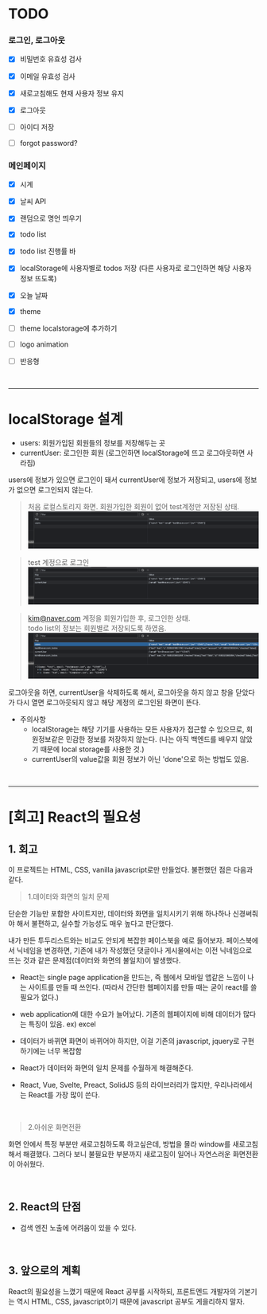 # TODO

### 로그인, 로그아웃

- [x] 비밀번호 유효성 검사

- [x] 이메일 유효성 검사

- [x] 새로고침해도 현재 사용자 정보 유지

- [x] 로그아웃

- [ ] 아이디 저장

- [ ] forgot password?

### 메인페이지

- [x] 시계

- [x] 날씨 API

- [x] 랜덤으로 명언 띄우기

- [x] todo list

- [x] todo list 진행률 바

- [x] localStorage에 사용자별로 todos 저장 (다른 사용자로 로그인하면 해당 사용자 정보 뜨도록)

- [x] 오늘 날짜

- [x] theme

- [ ] theme localstorage에 추가하기

- [ ] logo animation

- [ ] 반응형

<br>

---

# localStorage 설계

- users: 회원가입된 회원들의 정보를 저장해두는 곳
- currentUser: 로그인한 회원 (로그인하면 localStorage에 뜨고 로그아웃하면 사라짐)

users에 정보가 있으면 로그인이 돼서 currentUser에 정보가 저장되고, users에 정보가 없으면 로그인되지 않는다.

> 처음 로컬스토리지 화면. 회원가입한 회원이 없어 test계정만 저장된 상태.
> ![before_login](./images/readme_1.png)

> test 계정으로 로그인
> ![test_login](./images/readme_2.png)

> kim@naver.com 계정을 회원가입한 후, 로그인한 상태.  
> todo list의 정보는 회원별로 저장되도록 하였음.
> ![kim_signup](./images/readme_3.png)

로그아웃을 하면, currentUser을 삭제하도록 해서, 로그아웃을 하지 않고 창을 닫았다가 다시 열면 로그아웃되지 않고 해당 계정의 로그인된 화면이 뜬다.

- 주의사항
  - localStorage는 해당 기기를 사용하는 모든 사용자가 접근할 수 있으므로, 회원정보같은 민감한 정보를 저장하지 않는다. (나는 아직 백엔드를 배우지 않았기 때문에 local storage를 사용한 것.)
  - currentUser의 value값을 회원 정보가 아닌 'done'으로 하는 방법도 있음.

<br>

---

# [회고] React의 필요성

## 1. 회고

이 프로젝트는 HTML, CSS, vanilla javascript로만 만들었다. 불편했던 점은 다음과 같다.

> 1.데이터와 화면의 일치 문제

단순한 기능만 포함한 사이트지만, 데이터와 화면을 일치시키기 위해 하나하나 신경써줘야 해서 불편하고, 실수할 가능성도 매우 높다고 판단했다.

내가 만든 투두리스트와는 비교도 안되게 복잡한 페이스북을 예로 들어보자. 페이스북에서 닉네임을 변경하면, 기존에 내가 작성했던 댓글이나 게시물에서는 이전 닉네임으로 뜨는 것과 같은 문제점(데이터와 화면의 불일치)이 발생했다.

- React는 single page application을 만드는, 즉 웹에서 모바일 앱같은 느낌이 나는 사이트를 만들 때 쓰인다. (따라서 간단한 웹페이지를 만들 때는 굳이 react를 쓸 필요가 없다.)

- web application에 대한 수요가 늘어났다. 기존의 웹페이지에 비해 데이터가 많다는 특징이 있음. ex) excel

- 데이터가 바뀌면 화면이 바뀌어야 하지만, 이걸 기존의 javascript, jquery로 구현하기에는 너무 복잡함

- React가 데이터와 화면의 일치 문제를 수월하게 해결해준다.

- React, Vue, Svelte, Preact, SolidJS 등의 라이브러리가 많지만, 우리나라에서는 React를 가장 많이 쓴다.

<br>

> 2.아쉬운 화면전환

화면 안에서 특정 부분만 새로고침하도록 하고싶은데, 방법을 몰라 window를 새로고침해서 해결했다. 그러다 보니 불필요한 부분까지 새로고침이 일어나 자연스러운 화면전환이 아쉬웠다.

<br>

## 2. React의 단점

- 검색 엔진 노출에 어려움이 있을 수 있다.

<br>

## 3. 앞으로의 계획

React의 필요성을 느꼈기 때문에 React 공부를 시작하되, 프론트엔드 개발자의 기본기는 역시 HTML, CSS, javascript이기 때문에 javascript 공부도 게을리하지 말자.
